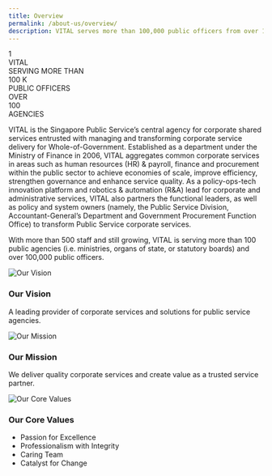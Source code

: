 ```yaml
---
title: Overview
permalink: /about-us/overview/
description: VITAL serves more than 100,000 public officers from over 100 agencies.
---
```

<div id="overview-counter">
    <div id="vital">
        <div class="label-top"></div>
        <div class="counter">1</div>
        <div class="label-bottom">VITAL</div>
    </div>
    <div id="serving">
        <div class="label-top">SERVING MORE THAN</div>
        <div class="counter">100&nbsp;K</div>
        <div class="label-bottom">PUBLIC OFFICERS</div>
    </div>
    <div id="agencies">
        <div class="label-top">OVER</div>
        <div class="counter">100</div>
        <div class="label-bottom">AGENCIES</div>
    </div>
</div>

VITAL is the Singapore Public Service’s central agency for corporate shared services entrusted with managing and transforming corporate service delivery for Whole-of-Government. Established as a department under the Ministry of Finance in 2006, VITAL aggregates common corporate services in areas such as human resources (HR) & payroll, finance and procurement within the public sector to achieve economies of scale, improve efficiency, strengthen governance and enhance service quality. As a policy-ops-tech innovation platform and robotics & automation (R&A) lead for corporate and administrative services, VITAL also partners the functional leaders, as well as policy and system owners (namely, the Public Service Division, Accountant-General’s Department and Government Procurement Function Office) to transform Public Service corporate services. 

With more than 500 staff and still growing, VITAL is serving more than 100 public agencies (i.e.  ministries, organs of state, or statutory boards) and over 100,000 public officers.

<div class="vision-mission-values">
    <div class="block">
        <img src="/images/overview/our-vision.jpg" alt="Our Vision">
        <h3>Our Vision</h3>
        <p>A leading provider of corporate services and solutions for public service agencies.</p>
    </div>
    <div class="block">
        <img src="/images/overview/our-mission.jpg" alt="Our Mission">
        <h3>Our Mission</h3>
        <p>We deliver quality corporate services and create value as a trusted service partner.</p>
    </div>
    <div class="block">
        <img src="/images/overview/core-values.jpg" alt="Our Core Values">
        <h3>Our Core Values</h3>
        <ul>
            <li>Passion for Excellence</li>
            <li>Professionalism with Integrity</li>
            <li>Caring Team</li>
            <li>Catalyst for Change</li>
        </ul>
    </div></div>
